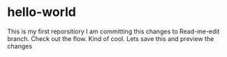 # hello-world
This is my first reporsitiory
I am committing this changes to Read-me-edit branch. Check out the flow. Kind of cool. 
Lets save this and preview the changes
